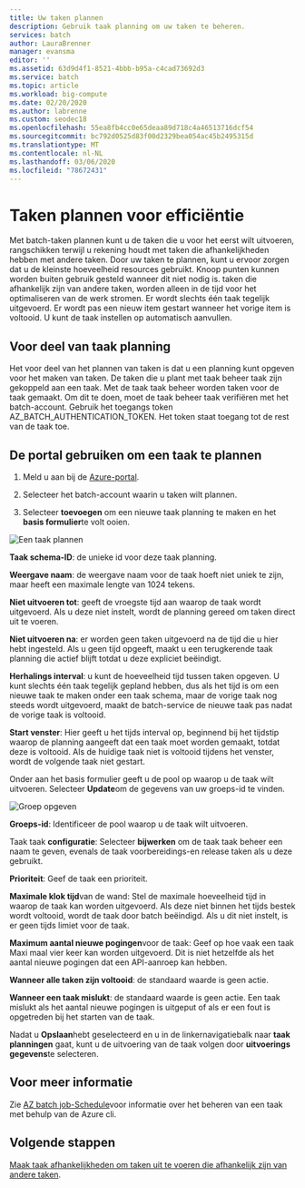 ```yaml
---
title: Uw taken plannen
description: Gebruik taak planning om uw taken te beheren.
services: batch
author: LauraBrenner
manager: evansma
editor: ''
ms.assetid: 63d9d4f1-8521-4bbb-b95a-c4cad73692d3
ms.service: batch
ms.topic: article
ms.workload: big-compute
ms.date: 02/20/2020
ms.author: labrenne
ms.custom: seodec18
ms.openlocfilehash: 55ea8fb4cc0e65deaa89d718c4a46513716dcf54
ms.sourcegitcommit: bc792d0525d83f00d2329bea054ac45b2495315d
ms.translationtype: MT
ms.contentlocale: nl-NL
ms.lasthandoff: 03/06/2020
ms.locfileid: "78672431"
---
```

# <a name="schedule-jobs-for-efficiency"></a>Taken plannen voor efficiëntie

Met batch-taken plannen kunt u de taken die u voor het eerst wilt uitvoeren, rangschikken terwijl u rekening houdt met taken die afhankelijkheden hebben met andere taken. Door uw taken te plannen, kunt u ervoor zorgen dat u de kleinste hoeveelheid resources gebruikt. Knoop punten kunnen worden buiten gebruik gesteld wanneer dit niet nodig is. taken die afhankelijk zijn van andere taken, worden alleen in de tijd voor het optimaliseren van de werk stromen. Er wordt slechts één taak tegelijk uitgevoerd. Er wordt pas een nieuw item gestart wanneer het vorige item is voltooid. U kunt de taak instellen op automatisch aanvullen. 

## <a name="benefit-of-job-scheduling"></a>Voor deel van taak planning

Het voor deel van het plannen van taken is dat u een planning kunt opgeven voor het maken van taken. De taken die u plant met taak beheer taak zijn gekoppeld aan een taak. Met de taak taak beheer worden taken voor de taak gemaakt. Om dit te doen, moet de taak beheer taak verifiëren met het batch-account. Gebruik het toegangs token AZ_BATCH_AUTHENTICATION_TOKEN. Het token staat toegang tot de rest van de taak toe. 

## <a name="use-the-portal-to-schedule-a-job"></a>De portal gebruiken om een taak te plannen

   1. Meld u aan bij de [Azure-portal](https://portal.azure.com/).

   2. Selecteer het batch-account waarin u taken wilt plannen.

   3. Selecteer **toevoegen** om een nieuwe taak planning te maken en het **basis formulier**te volt ooien.



![Een taak plannen][1]

**Taak schema-ID**: de unieke id voor deze taak planning.

**Weergave naam**: de weergave naam voor de taak hoeft niet uniek te zijn, maar heeft een maximale lengte van 1024 tekens.

**Niet uitvoeren tot**: geeft de vroegste tijd aan waarop de taak wordt uitgevoerd. Als u deze niet instelt, wordt de planning gereed om taken direct uit te voeren.

**Niet uitvoeren na**: er worden geen taken uitgevoerd na de tijd die u hier hebt ingesteld. Als u geen tijd opgeeft, maakt u een terugkerende taak planning die actief blijft totdat u deze expliciet beëindigt.

**Herhalings interval**: u kunt de hoeveelheid tijd tussen taken opgeven. U kunt slechts één taak tegelijk gepland hebben, dus als het tijd is om een nieuwe taak te maken onder een taak schema, maar de vorige taak nog steeds wordt uitgevoerd, maakt de batch-service de nieuwe taak pas nadat de vorige taak is voltooid.  

**Start venster**: Hier geeft u het tijds interval op, beginnend bij het tijdstip waarop de planning aangeeft dat een taak moet worden gemaakt, totdat deze is voltooid. Als de huidige taak niet is voltooid tijdens het venster, wordt de volgende taak niet gestart.

Onder aan het basis formulier geeft u de pool op waarop u de taak wilt uitvoeren. Selecteer **Update**om de gegevens van uw groeps-id te vinden. 

![Groep opgeven][2]


**Groeps-id**: Identificeer de pool waarop u de taak wilt uitvoeren.

Taak taak **configuratie**: Selecteer **bijwerken** om de taak taak beheer een naam te geven, evenals de taak voorbereidings-en release taken als u deze gebruikt.

**Prioriteit**: Geef de taak een prioriteit.

**Maximale klok tijd**van de wand: Stel de maximale hoeveelheid tijd in waarop de taak kan worden uitgevoerd. Als deze niet binnen het tijds bestek wordt voltooid, wordt de taak door batch beëindigd. Als u dit niet instelt, is er geen tijds limiet voor de taak.

**Maximum aantal nieuwe pogingen**voor de taak: Geef op hoe vaak een taak Maxi maal vier keer kan worden uitgevoerd. Dit is niet hetzelfde als het aantal nieuwe pogingen dat een API-aanroep kan hebben.

**Wanneer alle taken zijn voltooid**: de standaard waarde is geen actie.

**Wanneer een taak mislukt**: de standaard waarde is geen actie. Een taak mislukt als het aantal nieuwe pogingen is uitgeput of als er een fout is opgetreden bij het starten van de taak. 

Nadat u **Opslaan**hebt geselecteerd en u in de linkernavigatiebalk naar **taak planningen** gaat, kunt u de uitvoering van de taak volgen door **uitvoerings gegevens**te selecteren.


## <a name="for-more-information"></a>Voor meer informatie

Zie [AZ batch job-Schedule](https://docs.microsoft.com/cli/azure/batch/job-schedule?view=azure-cli-latest)voor informatie over het beheren van een taak met behulp van de Azure cli.

## <a name="next-steps"></a>Volgende stappen

[Maak taak afhankelijkheden om taken uit te voeren die afhankelijk zijn van andere taken](batch-task-dependencies.md).





[1]: ./media/batch-job-schedule/add_job_schedule-02.png
[2]: ./media/batch-job-schedule/add_job_schedule-03.png


